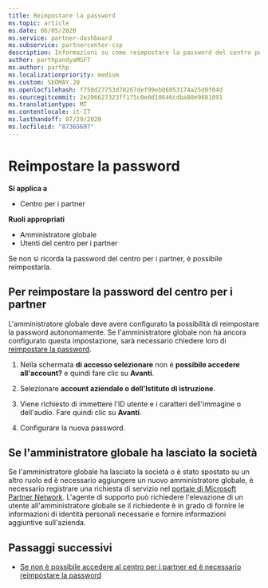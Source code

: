 ```yaml
---
title: Reimpostare la password
ms.topic: article
ms.date: 06/05/2020
ms.service: partner-dashboard
ms.subservice: partnercenter-csp
description: Informazioni su come reimpostare la password del centro per i partner o ricevere assistenza dall'amministratore globale dell'azienda. Inoltre, informazioni su come aggiungere un nuovo amministratore globale del centro per i partner.
author: parthpandyaMSFT
ms.author: parthp
ms.localizationpriority: medium
ms.custom: SEOMAY.20
ms.openlocfilehash: f750d27753d78267def99eb06053174a25d0f04d
ms.sourcegitcommit: 2e206627323ff175c0e0d10646cdba80e9881891
ms.translationtype: MT
ms.contentlocale: it-IT
ms.lasthandoff: 07/29/2020
ms.locfileid: "87365697"
---
```

# <a name="reset-my-password"></a>Reimpostare la password

**Si applica a**

- Centro per i partner
 
**Ruoli appropriati**

- Amministratore globale
- Utenti del centro per i partner


Se non si ricorda la password del centro per i partner, è possibile reimpostarla.

## <a name="to-reset-your-partner-center-password"></a>Per reimpostare la password del centro per i partner

L'amministratore globale deve avere configurato la possibilità di reimpostare la password autonomamente. Se l'amministratore globale non ha ancora configurato questa impostazione, sarà necessario chiedere loro di [reimpostare la password](reset-a-user-password.md).

1. Nella schermata **di accesso selezionare** non è **possibile accedere all'account?** e quindi fare clic su **Avanti**.

2. Selezionare **account aziendale o dell'Istituto di istruzione**.

3. Viene richiesto di immettere l'ID utente e i caratteri dell'immagine o dell'audio. Fare quindi clic su **Avanti**.

4. Configurare la nuova password.

## <a name="if-your-global-admin-has-left-the-company"></a>Se l'amministratore globale ha lasciato la società

Se l'amministratore globale ha lasciato la società o è stato spostato su un altro ruolo ed è necessario aggiungere un nuovo amministratore globale, è necessario registrare una richiesta di servizio nel [portale di Microsoft Partner Network](https://partner.microsoft.com/commercial#/). L'agente di supporto può richiedere l'elevazione di un utente all'amministratore globale se il richiedente è in grado di fornire le informazioni di identità personali necessarie e fornire informazioni aggiuntive sull'azienda.

## <a name="next-steps"></a>Passaggi successivi

- [Se non è possibile accedere al centro per i partner ed è necessario reimpostare la password](unable-to-sign-in.md)